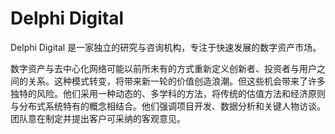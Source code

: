 # Delphi Digital


Delphi Digital 是一家独立的研究与咨询机构，专注于快速发展的数字资产市场。

数字资产与去中心化网络可能以前所未有的方式重新定义创新者、投资者与用户之间的关系。这种模式转变，将带来新一轮的价值创造浪潮。但这些机会带来了许多独特的风险。他们采用一种动态的、多学科的方法，将传统的估值方法和经济原则与分布式系统特有的概念相结合。他们强调项目开发、数据分析和关键人物访谈。团队意在制定并提出客户可采纳的客观意见。

